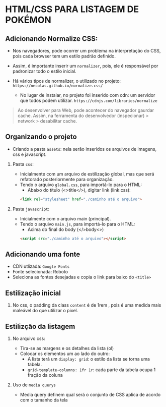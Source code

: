 # HTML/CSS PARA LISTAGEM DE POKÉMON

## Adicionando Normalize CSS:

- Nos navegadores, pode ocorrer um problema na interpretação do CSS, pois cada browser tem um estilo padrão definido.

- Assim, é importante inserir um `normalizer`, pois, ele é responsável por padronizar todo o estilo inicial.

- Há vários tipos de normalizer, o utilizado no projeto: `https://necolas.github.io/normalize.css/`
    - No lugar de instalar, no projeto foi inserido com cdn: um servidor que todos podem utilizar.
    `https://cdnjs.com/libraries/normalize`

> Ao desenvolver para Web, pode acontecer do navegador gaurdar cache. Assim, na ferramenta do desenvolvedor (inspecionar) > network > desabilitar cache.

## Organizando o projeto
- Criando a pasta `assets`: nela serão inseridos os arquivos de imagens, css e javascript.
1. Pasta `css`:
    - Inicialmente com um arquivo de estilização global, mas que será refatorado posteriormente para organização.
    - Tendo o arquivo `global.css`, para importá-lo para o HTML:
        - Abaixo do título (<>title</>), digitar link (link:css):
        ~~~html
        <link rel="stylesheet" href="./caminho até o arquivo">
        ~~~

2. Pasta `javascript`:
    - Inicialmente com o arquivo main (principal).
    - Tendo o arquivo `main.js`, para importá-lo para o HTML:
        - Acima do final do body (</>body<>)
        ~~~html
        <script src="./caminho até o arquivo"></script>
        ~~~
## Adicionando uma fonte

- CDN utlizada: `Google Fonts`
- Fonte selecionada: Roboto
- Seleciona as fontes desejadas e copia o link para baixo do `<title>`

## Estilização inicial

1. No css, o padding da class `content` é de 1rem , pois é uma medida mais maleável do que utilizar o pixel.

## Estilizção da listagem

1. No arquivo css:
    - Tira-se as margens e os detalhes da lista (ol)
    - Colocar os elementos um ao lado do outro:
        - A lista terá um `display: grid`: o estilo da lista se torna uma tabela.
        - `grid-template-columns: 1fr 1r`: cada parte da tabela ocupa 1 fração da coluna

2. Uso de `media querys`
    - Media query definem qual será o conjunto de CSS aplica de acordo com o tamanho da tela